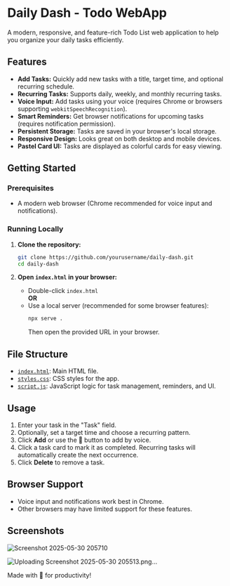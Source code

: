 
# Daily Dash - Todo WebApp

A modern, responsive, and feature-rich Todo List web application to help you organize your daily tasks efficiently.

## Features

- **Add Tasks:** Quickly add new tasks with a title, target time, and optional recurring schedule.
- **Recurring Tasks:** Supports daily, weekly, and monthly recurring tasks.
- **Voice Input:** Add tasks using your voice (requires Chrome or browsers supporting `webkitSpeechRecognition`).
- **Smart Reminders:** Get browser notifications for upcoming tasks (requires notification permission).
- **Persistent Storage:** Tasks are saved in your browser's local storage.
- **Responsive Design:** Looks great on both desktop and mobile devices.
- **Pastel Card UI:** Tasks are displayed as colorful cards for easy viewing.

## Getting Started

### Prerequisites

- A modern web browser (Chrome recommended for voice input and notifications).

### Running Locally

1. **Clone the repository:**
   ```sh
   git clone https://github.com/yourusername/daily-dash.git
   cd daily-dash
   ```

2. **Open `index.html` in your browser:**
   - Double-click `index.html`  
   **OR**
   - Use a local server (recommended for some browser features):
     ```sh
     npx serve .
     ```
     Then open the provided URL in your browser.

## File Structure

- [`index.html`](index.html): Main HTML file.
- [`styles.css`](styles.css): CSS styles for the app.
- [`script.js`](script.js): JavaScript logic for task management, reminders, and UI.

## Usage

1. Enter your task in the "Task" field.
2. Optionally, set a target time and choose a recurring pattern.
3. Click **Add** or use the 🎤 button to add by voice.
4. Click a task card to mark it as completed. Recurring tasks will automatically create the next occurrence.
5. Click **Delete** to remove a task.

## Browser Support

- Voice input and notifications work best in Chrome.
- Other browsers may have limited support for these features.

## Screenshots
![Screenshot 2025-05-30 205710](https://github.com/user-attachments/assets/2f50c86b-e722-49aa-ab68-4bac631f972d)

![Uploading Screenshot 2025-05-30 205513.png…]()



Made with 💜 for productivity!
